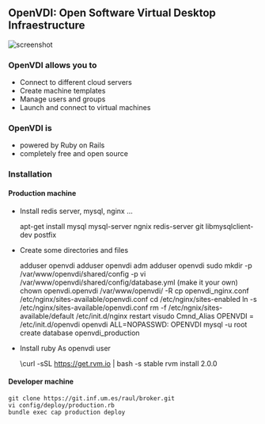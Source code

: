 ## OpenVDI: Open Software Virtual Desktop Infraestructure

![screenshot](https://gitlom/gitlab-org/gitlab-ce/raw/master/public/gitlab_logo.png)


### OpenVDI allows you to
 * Connect to different cloud servers
 * Create machine templates
 * Manage users and groups
 * Launch and connect to virtual machines 

### OpenVDI is

* powered by Ruby on Rails
* completely free and open source 

### Installation

#### Production machine
* Install redis server, mysql, nginx ...

    apt-get install mysql mysql-server ngnix redis-server git libmysqlclient-dev postfix

* Create some directories and files

    adduser openvdi
    adduser openvdi adm
    adduser openvdi sudo
    mkdir -p /var/www/openvdi/shared/config -p
    vi /var/www/openvdi/shared/config/database.yml (make it your own)
    chown openvdi.openvdi /var/www/openvdi/ -R
    cp openvdi_nginx.conf /etc/nginx/sites-available/openvdi.conf
    cd /etc/nginx/sites-enabled
    ln -s /etc/nginx/sites-available/openvdi.conf
    rm -f /etc/ngnix/sites-available/default
    /etc/init.d/nginx restart
    visudo 
    Cmnd_Alias OPENVDI = /etc/init.d/openvdi
    openvdi ALL=NOPASSWD: OPENVDI
    mysql -u root 
    create database openvdi_production


* Install ruby
    As openvdi user

    \curl -sSL https://get.rvm.io | bash -s stable
    rvm install 2.0.0
    
#### Developer machine

    git clone https://git.inf.um.es/raul/broker.git
    vi config/deploy/production.rb
    bundle exec cap production deploy
   
